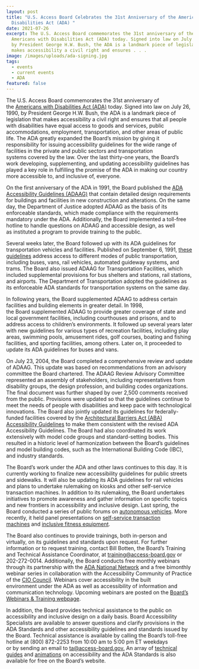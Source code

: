 ```yaml
---
layout: post
title: "U.S. Access Board Celebrates the 31st Anniversary of the Americans with
  Disabilities Act (ADA) "
date: 2021-07-26
excerpt: The U.S. Access Board commemorates the 31st anniversary of the
  Americans with Disabilities Act (ADA) today. Signed into law on July 26, 1990,
  by President George H.W. Bush, the ADA is a landmark piece of legislation that
  makes accessibility a civil right and ensures . . .
image: /images/uploads/ada-signing.jpg
tags:
  - events
  - current events
  - ADA
featured: false
---
```

The U.S. Access Board commemorates the 31st anniversary of the [Americans with Disabilities Act (ADA)](https://www.access-board.gov/ada/) today. Signed into law on July 26, 1990, by President George H.W. Bush, the ADA is a landmark piece of legislation that makes accessibility a civil right and ensures that all people with disabilities have equal access to goods and services, public accommodations, employment, transportation, and other areas of public life. The ADA greatly expanded the Board’s mission by giving it responsibility for issuing accessibility guidelines for the wide range of facilities in the private and public sectors and transportation systems covered by the law. Over the last thirty-one years, the Board’s work developing, supplementing, and updating accessibility guidelines has played a key role in fulfilling the promise of the ADA in making our country more accessible to, and inclusive of, everyone. 

On the first anniversary of the ADA in 1991, the Board published the [ADA Accessibility Guidelines (ADAAG)](https://www.access-board.gov/adaag-1991-2002.html) that contain detailed design requirements for buildings and facilities in new construction and alterations. On the same day, the Department of Justice adopted ADAAG as the basis of its enforceable standards, which made compliance with the requirements mandatory under the ADA. Additionally, the Board implemented a toll-free hotline to handle questions on ADAAG and accessible design, as well as instituted a program to provide training to the public. 

Several weeks later, the Board followed up with its ADA guidelines for transportation vehicles and facilities. Published on September 6, 1991, [these guidelines](https://www.access-board.gov/ada/vehicles/) address access to different modes of public transportation, including buses, vans, rail vehicles, automated guideway systems, and trams. The Board also issued ADAAG for Transportation Facilities, which included supplemental provisions for bus shelters and stations, rail stations, and airports. The Department of Transportation adopted the guidelines as its enforceable ADA standards for transportation systems on the same day. 

In following years, the Board supplemented ADAAG to address certain facilities and building elements in greater detail. In 1998, the Board supplemented ADAAG to provide greater coverage of state and local government facilities, including courthouses and prisons, and to address access to children’s environments. It followed up several years later with new guidelines for various types of recreation facilities, including play areas, swimming pools, amusement rides, golf courses, boating and fishing facilities, and sporting facilities, among others. Later on, it proceeded to update its ADA guidelines for buses and vans. 

On July 23, 2004, the Board completed a comprehensive review and update of ADAAG. This update was based on recommendations from an advisory committee the Board chartered. The ADAAG Review Advisory Committee represented an assembly of stakeholders, including representatives from disability groups, the design profession, and building codes organizations. The final document was further shaped by over 2,500 comments received from the public. Provisions were updated so that the guidelines continue to meet the needs of people with disabilities and keep pace with technological innovations. The Board also jointly updated its guidelines for federally-funded facilities covered by the [Architectural Barriers Act (ABA) Accessibility Guidelines](https://www.access-board.gov/aba/) to make them consistent with the revised ADA Accessibility Guidelines. The Board had also coordinated its work extensively with model code groups and standard-setting bodies. This resulted in a historic level of harmonization between the Board’s guidelines and model building codes, such as the International Building Code (IBC), and industry standards. 

The Board’s work under the ADA and other laws continues to this day. It is currently working to finalize new accessibility guidelines for public streets and sidewalks. It will also be updating its ADA guidelines for rail vehicles and plans to undertake rulemaking on kiosks and other self-service transaction machines. In addition to its rulemaking, the Board undertakes initiatives to promote awareness and gather information on specific topics and new frontiers in accessibility and inclusive design. Last spring, the Board conducted a series of public forums on [autonomous vehicles](https://www.access-board.gov/av/). More recently, it held panel presentations on [self-service transaction machines](https://www.access-board.gov/news/2021/05/24/u-s-access-board-conducts-panel-discussions-on-self-service-transaction-machines/) and [inclusive fitness equipment](https://www.access-board.gov/news/2021/07/15/u-s-access-board-holds-virtual-meeting-on-inclusive-exercise-and-fitness-equipment/). 

The Board also continues to provide trainings, both in-person and virtually, on its guidelines and standards upon request. For further information or to request training, contact Bill Botten, the Board’s Training and Technical Assistance Coordinator, at [training@access-board.gov](mailto:training@access-board.gov) or 202-272-0014. Additionally, the Board conducts free monthly webinars through its partnership with the [ADA National Network](https://adata.org/) and a free bimonthly webinar series in collaboration with the Accessibility Community of Practice of the [CIO Council](https://www.cio.gov/). Webinars cover accessibility in the built environment under the ADA as well as accessibility of information and communication technology. Upcoming webinars are posted on the [Board’s Webinars & Training webpage](https://www.access-board.gov/webinars/). 

In addition, the Board provides technical assistance to the public on accessibility and inclusive design on a daily basis. Board Accessibility Specialists are available to answer questions and clarify provisions in the ADA Standards and other accessibility guidelines and standards issued by the Board. Technical assistance is available by calling the Board’s toll-free hotline at (800) 872-2253 from 10:00 am to 5:00 pm ET weekdays or by sending an email to [ta@access-board.gov.](mailto:ta@access-board.gov) An array of [technical guides](https://www.access-board.gov/ada/guides/) and [animations](https://www.access-board.gov/ada/guides/animations/) on accessibility and the ADA Standards is also available for free on the Board’s website.
